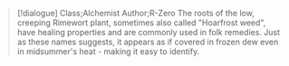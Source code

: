 >[!dialogue] Class;Alchemist Author;R-Zero
>The roots of the low, creeping Rimewort plant, sometimes also called "Hoarfrost weed", have healing properties and are commonly used in folk remedies. Just as these names suggests, it appears as if covered in frozen dew even in midsummer's heat - making it easy to identify.